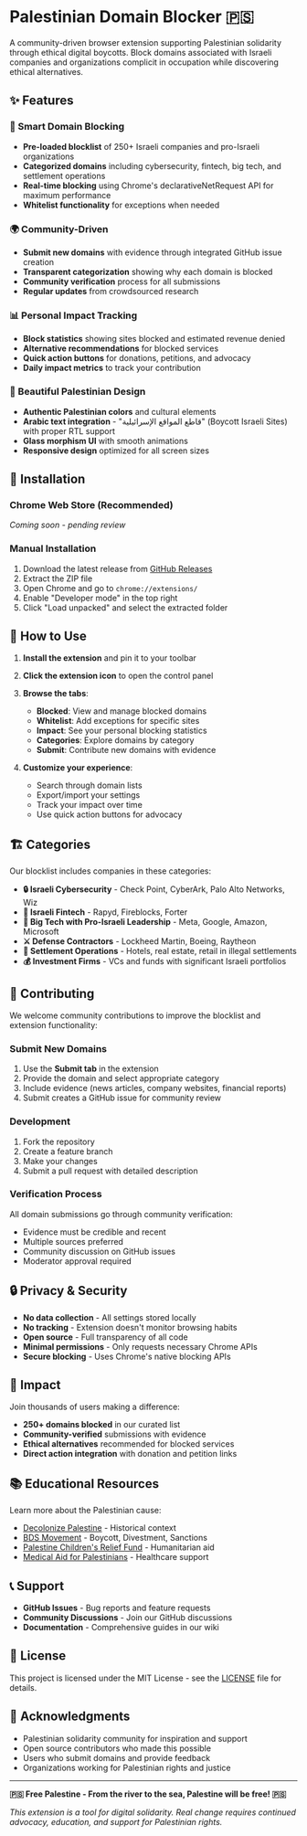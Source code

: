 # Palestinian Domain Blocker 🇵🇸

A community-driven browser extension supporting Palestinian solidarity through ethical digital boycotts. Block domains associated with Israeli companies and organizations complicit in occupation while discovering ethical alternatives.

## ✨ Features

### 🚫 Smart Domain Blocking
- **Pre-loaded blocklist** of 250+ Israeli companies and pro-Israeli organizations
- **Categorized domains** including cybersecurity, fintech, big tech, and settlement operations
- **Real-time blocking** using Chrome's declarativeNetRequest API for maximum performance
- **Whitelist functionality** for exceptions when needed

### 🌍 Community-Driven
- **Submit new domains** with evidence through integrated GitHub issue creation
- **Transparent categorization** showing why each domain is blocked
- **Community verification** process for all submissions
- **Regular updates** from crowdsourced research

### 📊 Personal Impact Tracking
- **Block statistics** showing sites blocked and estimated revenue denied
- **Alternative recommendations** for blocked services
- **Quick action buttons** for donations, petitions, and advocacy
- **Daily impact metrics** to track your contribution

### 🎨 Beautiful Palestinian Design
- **Authentic Palestinian colors** and cultural elements
- **Arabic text integration** - "قاطع المواقع الإسرائيلية" (Boycott Israeli Sites) with proper RTL support
- **Glass morphism UI** with smooth animations
- **Responsive design** optimized for all screen sizes

## 🚀 Installation

### Chrome Web Store (Recommended)
*Coming soon - pending review*

### Manual Installation
1. Download the latest release from [GitHub Releases](https://github.com/oussamakou/Palestinian-Domain-Blocker-v2/releases)
2. Extract the ZIP file
3. Open Chrome and go to `chrome://extensions/`
4. Enable "Developer mode" in the top right
5. Click "Load unpacked" and select the extracted folder

## 📱 How to Use

1. **Install the extension** and pin it to your toolbar
2. **Click the extension icon** to open the control panel
3. **Browse the tabs**:
   - **Blocked**: View and manage blocked domains
   - **Whitelist**: Add exceptions for specific sites
   - **Impact**: See your personal blocking statistics
   - **Categories**: Explore domains by category
   - **Submit**: Contribute new domains with evidence

4. **Customize your experience**:
   - Search through domain lists
   - Export/import your settings
   - Track your impact over time
   - Use quick action buttons for advocacy

## 🏗️ Categories

Our blocklist includes companies in these categories:

- **🔒 Israeli Cybersecurity** - Check Point, CyberArk, Palo Alto Networks, Wiz
- **🏦 Israeli Fintech** - Rapyd, Fireblocks, Forter
- **🏢 Big Tech with Pro-Israeli Leadership** - Meta, Google, Amazon, Microsoft
- **⚔️ Defense Contractors** - Lockheed Martin, Boeing, Raytheon
- **🏨 Settlement Operations** - Hotels, real estate, retail in illegal settlements
- **💰 Investment Firms** - VCs and funds with significant Israeli portfolios

## 🤝 Contributing

We welcome community contributions to improve the blocklist and extension functionality:

### Submit New Domains
1. Use the **Submit tab** in the extension
2. Provide the domain and select appropriate category
3. Include evidence (news articles, company websites, financial reports)
4. Submit creates a GitHub issue for community review

### Development
1. Fork the repository
2. Create a feature branch
3. Make your changes
4. Submit a pull request with detailed description

### Verification Process
All domain submissions go through community verification:
- Evidence must be credible and recent
- Multiple sources preferred
- Community discussion on GitHub issues
- Moderator approval required

## 🔒 Privacy & Security

- **No data collection** - All settings stored locally
- **No tracking** - Extension doesn't monitor browsing habits
- **Open source** - Full transparency of all code
- **Minimal permissions** - Only requests necessary Chrome APIs
- **Secure blocking** - Uses Chrome's native blocking APIs

## 🌟 Impact

Join thousands of users making a difference:
- **250+ domains blocked** in our curated list
- **Community-verified** submissions with evidence
- **Ethical alternatives** recommended for blocked services
- **Direct action integration** with donation and petition links

## 📚 Educational Resources

Learn more about the Palestinian cause:
- [Decolonize Palestine](https://decolonizepalestine.com/) - Historical context
- [BDS Movement](https://bdsmovement.net/) - Boycott, Divestment, Sanctions
- [Palestine Children's Relief Fund](https://www.pcrf.net/) - Humanitarian aid
- [Medical Aid for Palestinians](https://www.map.org.uk/) - Healthcare support

## 📞 Support

- **GitHub Issues** - Bug reports and feature requests
- **Community Discussions** - Join our GitHub discussions
- **Documentation** - Comprehensive guides in our wiki

## 📄 License

This project is licensed under the MIT License - see the [LICENSE](LICENSE) file for details.

## 🙏 Acknowledgments

- Palestinian solidarity community for inspiration and support
- Open source contributors who made this possible
- Users who submit domains and provide feedback
- Organizations working for Palestinian rights and justice

---

**🇵🇸 Free Palestine - From the river to the sea, Palestine will be free! 🇵🇸**

*This extension is a tool for digital solidarity. Real change requires continued advocacy, education, and support for Palestinian rights.*
